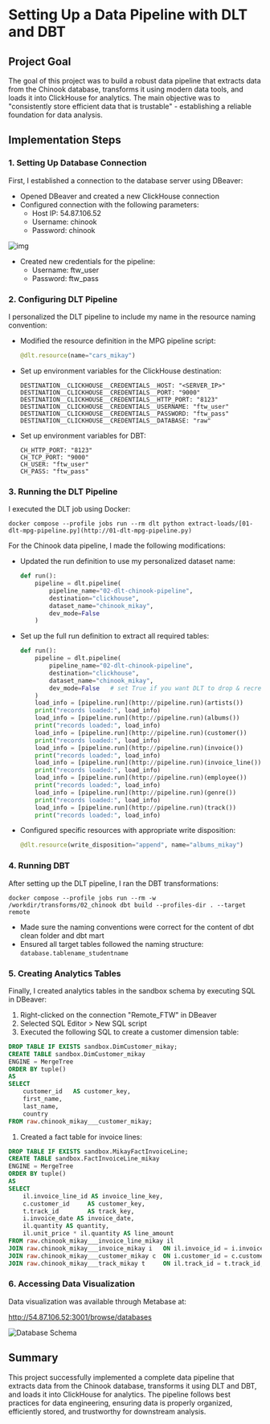 # Setting Up a Data Pipeline with DLT and DBT

## Project Goal

The goal of this project was to build a robust data pipeline that extracts data from the Chinook database, transforms it using modern data tools, and loads it into ClickHouse for analytics. The main objective was to "consistently store efficient data that is trustable" - establishing a reliable foundation for data analysis.

## Implementation Steps

### 1. Setting Up Database Connection

First, I established a connection to the database server using DBeaver:

- Opened DBeaver and created a new ClickHouse connection
- Configured connection with the following parameters:
    - Host IP: 54.87.106.52 
    - Username: chinook
    - Password: chinook

![img](https://i.imgur.com/CsTo79i.png[/img])

- Created new credentials for the pipeline:
    - Username: ftw_user
    - Password: ftw_pass

### 2. Configuring DLT Pipeline

I personalized the DLT pipeline to include my name in the resource naming convention:

- Modified the resource definition in the MPG pipeline script:
    
    ```python
    @dlt.resource(name="cars_mikay")
    ```
    
- Set up environment variables for the ClickHouse destination:
    
    ```
    DESTINATION__CLICKHOUSE__CREDENTIALS__HOST: "<SERVER_IP>"
    DESTINATION__CLICKHOUSE__CREDENTIALS__PORT: "9000"
    DESTINATION__CLICKHOUSE__CREDENTIALS__HTTP_PORT: "8123"
    DESTINATION__CLICKHOUSE__CREDENTIALS__USERNAME: "ftw_user"
    DESTINATION__CLICKHOUSE__CREDENTIALS__PASSWORD: "ftw_pass"
    DESTINATION__CLICKHOUSE__CREDENTIALS__DATABASE: "raw"
    ```
    
- Set up environment variables for DBT:
    
    ```
    CH_HTTP_PORT: "8123"
    CH_TCP_PORT: "9000"
    CH_USER: "ftw_user"
    CH_PASS: "ftw_pass"
    ```
    

### 3. Running the DLT Pipeline

I executed the DLT job using Docker:

```
docker compose --profile jobs run --rm dlt python extract-loads/[01-dlt-mpg-pipeline.py](http://01-dlt-mpg-pipeline.py)
```

For the Chinook data pipeline, I made the following modifications:

- Updated the run definition to use my personalized dataset name:
    
    ```python
    def run():
        pipeline = dlt.pipeline(
            pipeline_name="02-dlt-chinook-pipeline",
            destination="clickhouse",
            dataset_name="chinook_mikay",
            dev_mode=False   
        )
    ```
    
- Set up the full run definition to extract all required tables:
    
    ```python
    def run():
        pipeline = dlt.pipeline(
            pipeline_name="02-dlt-chinook-pipeline",
            destination="clickhouse",
            dataset_name="chinook_mikay",
            dev_mode=False   # set True if you want DLT to drop & recreate tables on each run
        )
        load_info = [pipeline.run](http://pipeline.run)(artists())        # #1 artist
        print("records loaded:", load_info)
        load_info = [pipeline.run](http://pipeline.run)(albums())         # #2 album  
        print("records loaded:", load_info)
        load_info = [pipeline.run](http://pipeline.run)(customer())       # #3 customer
        print("records loaded:", load_info)
        load_info = [pipeline.run](http://pipeline.run)(invoice())        # #4 invoice
        print("records loaded:", load_info)
        load_info = [pipeline.run](http://pipeline.run)(invoice_line())   # #5 invoice_line
        print("records loaded:", load_info)
        load_info = [pipeline.run](http://pipeline.run)(employee())       # #6 employee
        print("records loaded:", load_info)
        load_info = [pipeline.run](http://pipeline.run)(genre())          # #7 genre 
        print("records loaded:", load_info)
        load_info = [pipeline.run](http://pipeline.run)(track())          # #8 track 
        print("records loaded:", load_info)
    ```
    
- Configured specific resources with appropriate write disposition:
    
    ```python
    @dlt.resource(write_disposition="append", name="albums_mikay")
    ```
    

### 4. Running DBT

After setting up the DLT pipeline, I ran the DBT transformations:

```
docker compose --profile jobs run --rm -w /workdir/transforms/02_chinook dbt build --profiles-dir . --target remote
```

- Made sure the naming conventions were correct for the content of dbt clean folder and dbt mart
- Ensured all target tables followed the naming structure: `database.tablename_studentname`

### 5. Creating Analytics Tables

Finally, I created analytics tables in the sandbox schema by executing SQL in DBeaver:

1. Right-clicked on the connection "Remote_FTW" in DBeaver
2. Selected SQL Editor > New SQL script
3. Executed the following SQL to create a customer dimension table:

```sql
DROP TABLE IF EXISTS sandbox.DimCustomer_mikay;
CREATE TABLE sandbox.DimCustomer_mikay
ENGINE = MergeTree
ORDER BY tuple()
AS
SELECT
    customer_id   AS customer_key,
    first_name,
    last_name,
    country
FROM raw.chinook_mikay___customer_mikay;
```

1. Created a fact table for invoice lines:

```sql
DROP TABLE IF EXISTS sandbox.MikayFactInvoiceLine;
CREATE TABLE sandbox.FactInvoiceLine_mikay
ENGINE = MergeTree
ORDER BY tuple()
AS
SELECT
    il.invoice_line_id AS invoice_line_key,
    c.customer_id     AS customer_key,
    t.track_id        AS track_key,
    i.invoice_date AS invoice_date,
    il.quantity AS quantity,
    il.unit_price * il.quantity AS line_amount
FROM raw.chinook_mikay___invoice_line_mikay il
JOIN raw.chinook_mikay___invoice_mikay i   ON il.invoice_id = i.invoice_id
JOIN raw.chinook_mikay___customer_mikay c  ON i.customer_id = c.customer_id
JOIN raw.chinook_mikay___track_mikay t     ON il.track_id = t.track_id;
```

### 6. Accessing Data Visualization

Data visualization was available through Metabase at:

http://54.87.106.52:3001/browse/databases

![Database Schema](https://i.imgur.com/ItRhvHh.png)

## Summary

This project successfully implemented a complete data pipeline that extracts data from the Chinook database, transforms it using DLT and DBT, and loads it into ClickHouse for analytics. The pipeline follows best practices for data engineering, ensuring data is properly organized, efficiently stored, and trustworthy for downstream analysis.